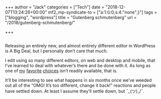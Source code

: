 +++
author = "Jack"
categories = ["Tech"]
date = "2018-12-07T13:24:26+00:00"
mf2_mp-syndicate-to = ["a:1:{i:0;s:4:\"none\";}"]
tags = ["blogging", "wordpress"]
title = "Gutenberg schmutenberg"
url = "/2018/gutenberg-schmutenberg/"

+++
<div class="wp-block-image">
  <figure class="alignright"><img src="/img/2018/12/Gutenberg-e1544296974950-300x236.jpg" alt="" class="wp-image-2105" srcset="/img/2018/12/Gutenberg-e1544296974950-300x236.jpg 300w, /img/2018/12/Gutenberg-e1544296974950-768x604.jpg 768w, /img/2018/12/Gutenberg-e1544296974950-1024x806.jpg 1024w, /img/2018/12/Gutenberg-e1544296974950.jpg 1322w" sizes="(max-width: 300px) 100vw, 300px" /></figure>
</div>

Releasing an entirely new, and almost entirely different editor in WordPress is A Big Deal, but I personally don&#8217;t care that much.

I edit using so many different editors, on web and desktop and mobile, that I&#8217;ve learned to deal with whatever&#8217;s there and be done with it. As long as one of [my][1] [favorite][2] [choices][3] isn&#8217;t readily available, that is.

It&#8217;ll be interesting to see what happens in six months once we&#8217;ve weeded out all of the &#8220;OMG! It&#8217;s too different, change it back!&#8221; reactions and people have settled down. At least I assume they&#8217;ll settle down, but&nbsp;¯\_(ツ)\_/¯.

 [1]: https://www.vim.org
 [2]: http://www.barebones.com/products/bbedit/
 [3]: https://www.gnu.org/software/emacs/